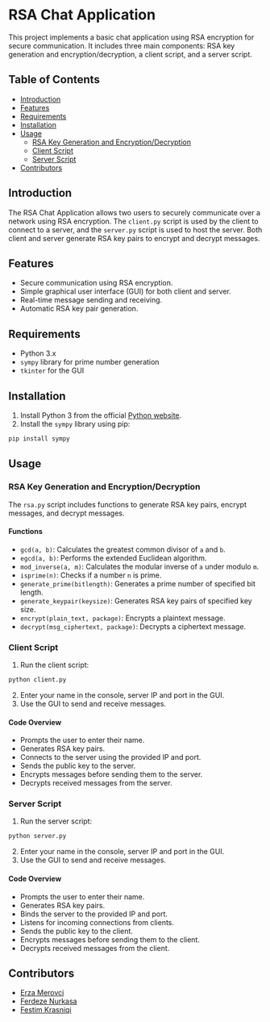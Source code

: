 
# RSA Chat Application

This project implements a basic chat application using RSA encryption for secure communication. It includes three main components: RSA key generation and encryption/decryption, a client script, and a server script.

## Table of Contents
- [Introduction](#introduction)
- [Features](#features)
- [Requirements](#requirements)
- [Installation](#installation)
- [Usage](#usage)
  - [RSA Key Generation and Encryption/Decryption](#rsa-key-generation-and-encryptiondecryption)
  - [Client Script](#client-script)
  - [Server Script](#server-script)
- [Contributors](#contributors)


## Introduction

The RSA Chat Application allows two users to securely communicate over a network using RSA encryption. The `client.py` script is used by the client to connect to a server, and the `server.py` script is used to host the server. Both client and server generate RSA key pairs to encrypt and decrypt messages.

## Features

- Secure communication using RSA encryption.
- Simple graphical user interface (GUI) for both client and server.
- Real-time message sending and receiving.
- Automatic RSA key pair generation.

## Requirements

- Python 3.x
- `sympy` library for prime number generation
- `tkinter` for the GUI

## Installation

1. Install Python 3 from the official [Python website](https://www.python.org/).
2. Install the `sympy` library using pip:

```sh
pip install sympy
```

## Usage

### RSA Key Generation and Encryption/Decryption

The `rsa.py` script includes functions to generate RSA key pairs, encrypt messages, and decrypt messages.

#### Functions

- `gcd(a, b)`: Calculates the greatest common divisor of `a` and `b`.
- `egcd(a, b)`: Performs the extended Euclidean algorithm.
- `mod_inverse(a, m)`: Calculates the modular inverse of `a` under modulo `m`.
- `isprime(n)`: Checks if a number `n` is prime.
- `generate_prime(bitlength)`: Generates a prime number of specified bit length.
- `generate_keypair(keysize)`: Generates RSA key pairs of specified key size.
- `encrypt(plain_text, package)`: Encrypts a plaintext message.
- `decrypt(msg_ciphertext, package)`: Decrypts a ciphertext message.

### Client Script

1. Run the client script:

```sh
python client.py
```

2. Enter your name in the console, server IP and port in the GUI.
3. Use the GUI to send and receive messages.

#### Code Overview

- Prompts the user to enter their name.
- Generates RSA key pairs.
- Connects to the server using the provided IP and port.
- Sends the public key to the server.
- Encrypts messages before sending them to the server.
- Decrypts received messages from the server.

### Server Script

1. Run the server script:

```sh
python server.py
```

2. Enter your name in the console, server IP and port in the GUI.
3. Use the GUI to send and receive messages.

#### Code Overview

- Prompts the user to enter their name.
- Generates RSA key pairs.
- Binds the server to the provided IP and port.
- Listens for incoming connections from clients.
- Sends the public key to the client.
- Encrypts messages before sending them to the client.
- Decrypts received messages from the client.

## Contributors

- [Erza Merovci](https://github.com/erzamerovci)
- [Ferdeze Nurkasa](https://github.com/FerdezeNurkasa)
- [Festim Krasniqi](https://github.com/FestimKrasniqi)


